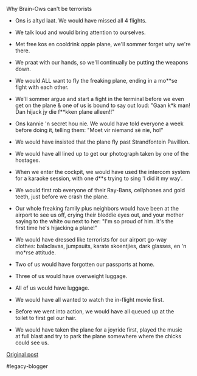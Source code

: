 <!--
date: '2008-06-12'
published: true
slug: 2008-06-marc-lottering-coloureds-can-be
time_to_read: 5
title: Marc Lottering - &quot;Why coloureds can&#39;t be terrorists&quot;
-->

Why Brain-Ows can't be terrorists

- Ons is altyd laat. We would have missed all 4 flights.

- We talk loud and would bring attention to ourselves.

- Met free kos en cooldrink oppie plane, we'll sommer forget why we're there.

- We praat with our hands, so we'll continually be putting the weapons down.

- We would ALL want to fly the freaking plane, ending in a mo\*\*se  
fight with each other.

- We'll sommer argue and start a fight in the terminal before we even  
get on the plane & one of us is bound to say out loud: "Gaan k\*k man!  
Dan hijack jy die f\*\*kken plane alleen!!"

- Ons kannie 'n secret hou nie. We would have told everyone a week  
before doing it, telling them: "Moet vir niemand sè nie, ho!"

- We would have insisted that the plane fly past Strandfontein Pavillion.  
- We would have all lined up to get our photograph taken by one of the hostages.

- When we enter the cockpit, we would have used the intercom system  
for a karaoke session, with one d\*\*s trying to sing 'I did it my way'.

- We would first rob everyone of their Ray-Bans, cellphones and gold  
teeth, just before we crash the plane.

- Our whole freaking family plus neighbors would have been at the  
airport to see us off, crying their bleddie eyes out, and your mother  
saying to the white ou next to her: "I'm so proud of him. It's the  
first time he's hijacking a plane!"

- We would have dressed like terrorists for our airport go-way  
clothes: balaclavas, jumpsuits, karate skoentjies, dark glasses, en 'n  
mo\*rse attitude.

- Two of us would have forgotten our passports at home.

- Three of us would have overweight luggage.

- All of us would have luggage.

- We would have all wanted to watch the in-flight movie first.

- Before we went into action, we would have all queued up at the  
toilet to first gel our hair.

- We would have taken the plane for a joyride first, played the music  
at full blast and try to park the plane somewhere where the chicks  
could see us.

[Original post](https://ysfk.blogspot.com/2008/06/marc-lottering-coloureds-can-be.html)

#legacy-blogger 